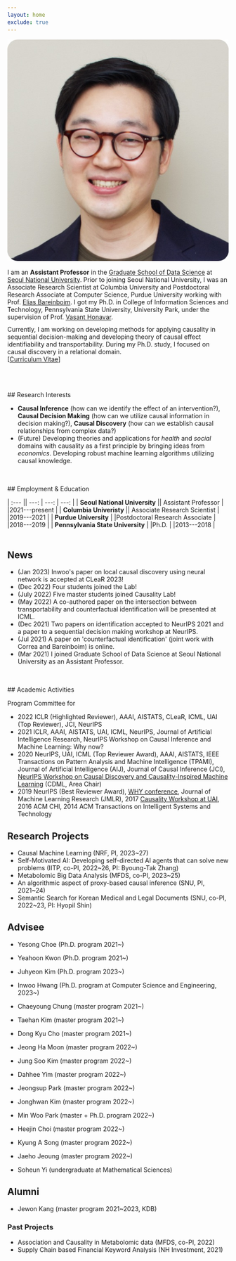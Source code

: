 ```yaml
---
layout: home
exclude: true
---
```



<div id="container">
  <img src="assets/slee.jpeg" class="profile-pic"/>
  <div id="aboutme" float="right">
<p style="margin-bottom:3mm;">
	I am an <b>Assistant Professor</b> in the <a href="https://gsds.snu.ac.kr">Graduate School of Data Science</a> at <a href="https://www.snu.ac.kr">Seoul National University</a>. Prior to joining Seoul National University, 
	I was an 
	Associate Research Scientist at Columbia University and Postdoctoral Research Associate at Computer Science, Purdue University
	working with Prof. <a href="http://causalai.net">Elias Bareinboim</a>.
	I got my Ph.D. in College of Information Sciences and Technology, Pennsylvania State University, University Park, under the supervision of Prof. <a href="https://faculty.ist.psu.edu/vhonavar/index.htm">Vasant Honavar</a>.
</p>
Currently, I am working on developing methods for applying causality in sequential decision-making
and developing theory of causal effect identifiability and transportability.
During my Ph.D. study, I focused on causal discovery in a relational domain.<br>
[<a href="/assets/cv.pdf">Curriculum Vitae</a>]
  </div>
  
</div>

<br>


<p style="margin-bottom:1.25cm;"></p>
## Research Interests

- **Causal Inference** (how can we identify the effect of an intervention?),  **Causal Decision Making** (how can we utilize causal information in decision making?),  **Causal Discovery** (how can we establish causal relationships from complex data?) 
- (Future) Developing theories and applications for *health* and *social* domains with causality as a first principle by bringing ideas from *economics*. Developing robust machine learning algorithms utilizing causal knowledge.


<p style="margin-bottom:1.25cm;"></p>
## Employment & Education

| :--- || ---: | ---: | ---: |
| **Seoul National University**  || Assistant Professor | |2021---present |
| **Columbia Univeristy**  || Associate Research Scientist | |2019---2021 |
| **Purdue University**  | |Postdoctoral Research Associate | |2018---2019 |
| **Pennsylvania State University** | |Ph.D. | |2013---2018 |


<p style="margin-bottom:1.25cm;"></p>



## News
- (Jan 2023) Inwoo's paper on local causal discovery using neural network is accepted at CLeaR 2023!
- (Dec 2022) Four students joined the Lab!
- (July 2022) Five master students joined Causality Lab!
- (May 2022) A co-authored paper on the intersection between transportability and counterfactual identification will be presented at ICML.
- (Dec 2021) Two papers on identification accepted to NeurIPS 2021 and a paper to a sequential decision making workshop at NeurIPS.
- (Jul 2021) A paper on 'counterfactual identification' (joint work with Correa and Bareinboim) is online.
- (Mar 2021) I joined Graduate School of Data Science at Seoul National University as an Assistant Professor.


<p style="margin-bottom:1.25cm;"></p>
## Academic Activities

Program Committee for 

- 2022 ICLR  (Highlighted Reviewer), AAAI, AISTATS, CLeaR, ICML, UAI (Top Reviewer), JCI, NeurIPS
- 2021 ICLR, AAAI, AISTATS, UAI, ICML, NeurIPS, Journal of Artificial Intelligence Research, NeurIPS Workshop on Causal Inference and Machine Learning: Why now?
- 2020 NeurIPS, UAI, ICML (Top Reviewer Award), AAAI, AISTATS, IEEE Transactions on Pattern Analysis and Machine Intelligence (TPAMI), Journal of Artificial Intelligence (AIJ), Journal of Causal Inference (JCI), [NeurIPS Workshop on Causal Discovery and Causality-Inspired Machine Learning](https://www.cmu.edu/dietrich/causality/neurips20ws/) (CDML, Area Chair)
- 2019 NeurIPS (Best Reviewer Award), [WHY conference](https://why19.causalai.net),
 Journal of Machine Learning Research (JMLR), 2017 [Causality Workshop at UAI](https://causalai.net/causal-uai17/), 2016 ACM CHI, 2014 ACM Transactions on Intelligent Systems and Technology

## Research Projects

- Causal Machine Learning (NRF, PI, 2023~27)
- Self-Motivated AI: Developing self-directed AI agents that can solve new problems (IITP, co-PI, 2022~26, PI: Byoung-Tak Zhang)
- Metabolomic Big Data Analysis (MFDS, co-PI, 2023~25)
- An algorithmic aspect of proxy-based causal inference (SNU, PI, 2021~24)
- Semantic Search for Korean Medical and Legal Documents (SNU, co-PI, 2022~23, PI: Hyopil Shin)

## Advisee

- Yesong Choe (Ph.D. program 2021~)
- Yeahoon Kwon (Ph.D. program 2021~)
- Juhyeon Kim (Ph.D. program 2023~)
- Inwoo Hwang (Ph.D. program at Computer Science and Engineering, 2023~)
- Chaeyoung Chung (master program 2021~)
- Taehan Kim (master program 2021~)
- Dong Kyu Cho (master program 2021~)
- Jeong Ha Moon (master program 2022~)
- Jung Soo Kim (master program 2022~)
- Dahhee Yim (master program 2022~)
- Jeongsup Park (master program 2022~)
- Jonghwan Kim (master program 2022~)
- Min Woo Park (master + Ph.D. program 2022~)
- Heejin Choi (master program 2022~)
- Kyung A Song (master program 2022~)
- Jaeho Jeoung (master program 2022~)

- Soheun Yi (undergraduate at Mathematical Sciences)



## Alumni 
- Jewon Kang (master program 2021~2023, KDB)



### Past Projects

- Association and Causality in Metabolomic data (MFDS, co-PI, 2022)
- Supply Chain based Financial Keyword Analysis (NH Investment, 2021)
